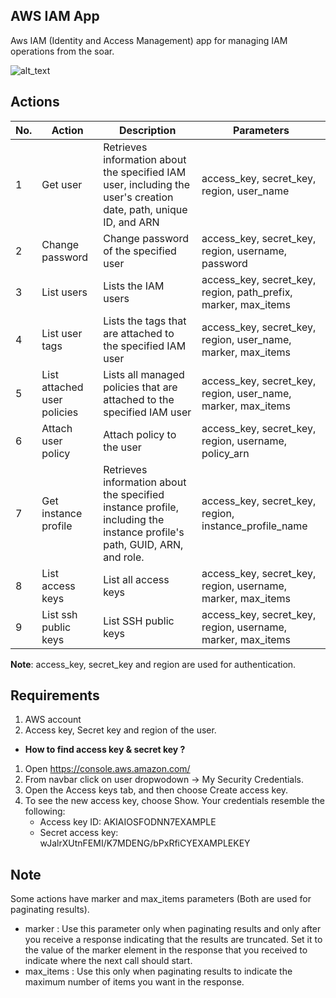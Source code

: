 ## AWS IAM App
Aws IAM (Identity and Access Management) app for managing IAM operations from the soar.

![alt_text](https://github.com/Shashankgupta200/Soar/tree/main/python-apps/blob/master/aws-iam/1.0.0/aws-iam.png?raw=true)

## Actions

| No. | Action | Description | Parameters |
|-----|--------|-------------|------------|
|1 | Get user | Retrieves information about the specified IAM user, including the user's creation date, path, unique ID, and ARN | access_key, secret_key, region, user_name
|2 | Change password | Change password of the specified user | access_key, secret_key, region, username, password
|3 | List users | Lists the IAM users | access_key, secret_key, region, path_prefix, marker, max_items
|4 | List user tags | Lists the tags that are attached to the specified IAM user | access_key, secret_key, region, user_name, marker, max_items
|5 | List attached user policies | Lists all managed policies that are attached to the specified IAM user | access_key, secret_key, region, user_name, marker, max_items
|6 | Attach user policy | Attach policy to the user | access_key, secret_key, region, username, policy_arn
|7 | Get instance profile | Retrieves information about the specified instance profile, including the instance profile's path, GUID, ARN, and role. | access_key, secret_key, region, instance_profile_name
|8 | List access keys | List all access keys | access_key, secret_key, region, username, marker, max_items
|9 | List ssh public keys | List SSH public keys | access_key, secret_key, region, username, marker, max_items

__Note__: access_key, secret_key and region are used for authentication.

## Requirements

1. AWS account
2. Access key, Secret key and region of the user. 

- __How to find access key & secret key ?__
1. Open https://console.aws.amazon.com/
2. From navbar click on user dropwodown &#8594; My Security Credentials.
3. Open the Access keys tab, and then choose Create access key.
4. To see the new access key, choose Show. Your credentials resemble the following:
   - Access key ID: AKIAIOSFODNN7EXAMPLE
   - Secret access key: wJalrXUtnFEMI/K7MDENG/bPxRfiCYEXAMPLEKEY
 
 ## Note
 Some actions have marker and max_items parameters (Both are used for paginating results).
 - marker : Use this parameter only when paginating results and only after you receive a response indicating that the results are truncated. Set it to the value of the marker element in the response that you received to indicate where the next call should start.
 - max_items : Use this only when paginating results to indicate the maximum number of items you want in the response.
